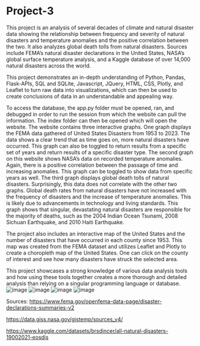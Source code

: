 # Project-3
This project is an analysis of several decades of climate and natural disaster data showing the relationship between frequency and severity of natural disasters and temperature anomalies and the positive correlation between the two. It also analyzes global death tolls from natural disasters. Sources include FEMA’s natural disaster declarations in the United States, NASA’s global surface temperature analysis, and a Kaggle database of over 14,000 natural disasters across the world.

This project demonstrates an in-depth understanding of Python, Pandas, Flask-APIs, SQL and SQLite, Javascript, JQuery, HTML, CSS, Plotly, and Leaflet to turn raw data into visualizations, which can then be used to create conclusions of data in an understandable and appealing way.

To access the database, the app.py folder must be opened, ran, and debugged in order to run the session from which the website can pull the information. The index folder can then be opened which will open the website. The website contains three interactive graphs. One graph displays the FEMA data gathered of United States Disasters from 1953 to 2023. The data shows a clear trend that as time goes on, more natural disasters have occurred. This graph can also be toggled to return results from a specific set of years and return results of a specific disaster type. The second graph on this website shows NASA’s data on recorded temperature anomalies. Again, there is a positive correlation between the passage of time and increasing anomalies. This graph can be toggled to show data from specific years as well. The third graph displays global death tolls of natural disasters. Surprisingly, this data does not correlate with the other two graphs. Global death rates from natural disasters have not increased with the frequency of disasters and the increase of temperature anomalies. This is likely due to advancements in technology and living standards. This graph shows that singular, devastating natural disasters are responsible for the majority of deaths, such as the 2004 Indian Ocean Tsunami, 2008 Sichuan Earthquake, and 2010 Haiti Earthquake. 

The project also includes an interactive map of the United States and the number of disasters that have occurred in each county since 1953. This map was created from the FEMA dataset and utilizes Leaflet and Plotly to create a choropleth map of the United States. One can click on the county of interest and see how many disasters have struck the selected area.

This project showcases a strong knowledge of various data analysis tools and how using these tools together creates a more thorough and detailed analysis than  relying on a singular programming language or database. 
    ![image](https://github.com/marlablanco/Project-3/assets/132520770/9747cae5-520f-42c8-95b9-3b0dbb74fbcc)
    ![image](https://github.com/marlablanco/Project-3/assets/132520770/428acdc5-d9cb-4097-887d-f2ea97f120a6)
    ![image](https://github.com/marlablanco/Project-3/assets/132520770/9680e645-8580-4729-bc7b-be92c8dc727c)
    ![image](https://github.com/marlablanco/Project-3/assets/132520770/4e21e5bd-61c1-4207-bf34-d0fbf56bd08f)



    
              


Sources:
https://www.fema.gov/openfema-data-page/disaster-declarations-summaries-v2

https://data.giss.nasa.gov/gistemp/sources_v4/

https://www.kaggle.com/datasets/brsdincer/all-natural-disasters-19002021-eosdis


